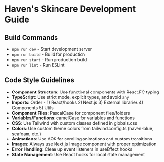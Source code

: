 # Haven's Skincare Development Guide

## Build Commands
- `npm run dev` - Start development server
- `npm run build` - Build for production
- `npm run start` - Run production build
- `npm run lint` - Run ESLint

## Code Style Guidelines
- **Component Structure**: Use functional components with React.FC typing
- **TypeScript**: Use strict mode, explicit types, and avoid `any`
- **Imports**: Order - 1) React/hooks 2) Next.js 3) External libraries 4) Components 5) Utils
- **Component Files**: PascalCase for component files/folders
- **Variables/Functions**: camelCase for variables and functions
- **CSS**: Use Tailwind with custom classes defined in globals.css
- **Colors**: Use custom theme colors from tailwind.config.ts (haven-blue, seafoam, etc.)
- **Animations**: Use AOS for scrolling animations and custom transitions
- **Images**: Always use Next.js Image component with proper optimization
- **Error Handling**: Clean up event listeners in useEffect hooks
- **State Management**: Use React hooks for local state management